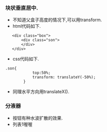 ### 块状垂直居中.
+ 不知道父盒子高度的情况下,可以用transform.
+ html代码如下.
 ```
	<div class="box">
		<div class="son">
		</div>
	</div>
```
+ css代码如下.
```
.son{
			top:50%;
			transform: translateY(-50%);
		}
```
+ 同理水平方向用translateX().
### 分液器
+ 按钮有种水波扩散的效果.
+ 列表1喔喔
